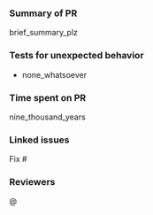 ### Summary of PR
brief_summary_plz

### Tests for unexpected behavior
- none_whatsoever

### Time spent on PR
nine_thousand_years

### Linked issues
Fix #

### Reviewers
@